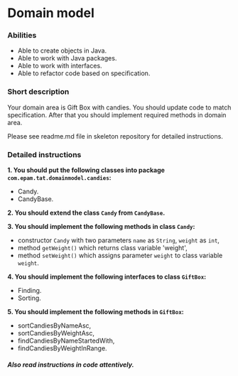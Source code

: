 # Domain model

### Abilities
- Able to create objects in Java.
- Able to work with Java packages.
- Able to work with interfaces.
- Able to refactor code based on specification.

### Short description
Your domain area is Gift Box with candies. You should update code to match specification. After that you should implement required methods in domain area.

Please see readme.md  file in skeleton repository for detailed instructions.


### Detailed instructions

**1. You should put the following classes into package `com.epam.tat.domainmodel.candies`:**
- Candy.
- CandyBase.

**2. You should extend the class `Candy` from `CandyBase`.**

**3. You should implement the following methods in class `Candy`:**
- constructor `Candy` with two parameters `name` as `String`, `weight` as `int`,
- method `getWeight()` which returns class variable 'weight',
- method `setWeight()` which assigns parameter `weight` to class variable `weight`.

**4. You should implement the following interfaces to class `GiftBox`:**
- Finding.
- Sorting.

**5. You should implement the following methods in `GiftBox`:**
- sortCandiesByNameAsc,
- sortCandiesByWeightAsc,
- findCandiesByNameStartedWith,
- findCandiesByWeightInRange.

##### Also read instructions in code attentively.
